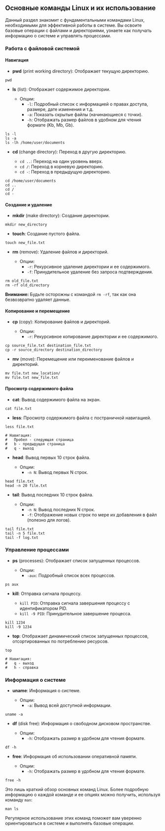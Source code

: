 ## Основные команды Linux и их использование

Данный раздел знакомит с фундаментальными командами Linux, необходимыми для эффективной работы в системе. Вы освоите базовые операции с файлами и директориями, узнаете как получать информацию о системе и управлять процессами.

### Работа с файловой системой

#### Навигация

* **pwd** (print working directory): Отображает текущую директорию.

```
pwd
```

* **ls** (list): Отображает содержимое директории.

  * Опции:
    * `-l`: Подробный список с информацией о правах доступа, размере, дате изменения и т.д.
    * `-a`: Показать скрытые файлы (начинающиеся с точки).
    * `-h`: Отображать размер файлов в удобном для чтения формате (Kb, Mb, Gb).

```
ls -l
ls -a
ls -lh /home/user/documents
```

* **cd** (change directory): Переход в другую директорию.

  * `cd ..`: Переход на один уровень вверх.
  * `cd /`: Переход в корневую директорию.
  * `cd -`: Переход в предыдущую директорию.

```
cd /home/user/documents
cd ..
cd /
cd -
```

#### Создание и удаление

* **mkdir** (make directory): Создание директории.

```
mkdir new_directory
```

* **touch**: Создание пустого файла.

```
touch new_file.txt
```

* **rm** (remove): Удаление файлов и директорий.

  * Опции:
    * `-r`: Рекурсивное удаление директории и ее содержимого.
    * `-f`: Принудительное удаление без запроса подтверждения.

```
rm old_file.txt
rm -rf old_directory
```

**Внимание:** Будьте осторожны с командой `rm -rf`, так как она безвозвратно удаляет данные.

#### Копирование и перемещение

* **cp** (copy): Копирование файлов и директорий.

  * Опции:
    * `-r`: Рекурсивное копирование директории и ее содержимого.

```
cp source_file.txt destination_file.txt
cp -r source_directory destination_directory
```

* **mv** (move): Перемещение или переименование файлов и директорий.

```
mv file.txt new_location/
mv file.txt new_file.txt
```

#### Просмотр содержимого файла

* **cat**: Вывод содержимого файла на экран.

```
cat file.txt
```

* **less**: Просмотр содержимого файла с постраничной навигацией.

```
less file.txt

# Навигация:
#   Пробел - следующая страница
#   b - предыдущая страница
#   q - выход
```

* **head**: Вывод первых 10 строк файла.

  * Опции:
    * `-n N`: Вывод первых N строк.

```
head file.txt
head -n 20 file.txt
```

* **tail**: Вывод последних 10 строк файла.

  * Опции:
    * `-n N`: Вывод последних N строк.
    * `-f`: Отображение новых строк по мере их добавления в файл (полезно для логов).

```
tail file.txt
tail -n 5 file.txt
tail -f log.txt
```

### Управление процессами

* **ps** (processes): Отображает список запущенных процессов.

  * Опции:
    * `-aux`: Подробный список всех процессов.

```
ps aux
```

* **kill**: Отправка сигнала процессу.

  * `kill PID`: Отправка сигнала завершения процессу с идентификатором PID.
  * `kill -9 PID`: Принудительное завершение процесса.

```
kill 1234
kill -9 1234
```

* **top**: Отображает динамический список запущенных процессов, отсортированных по потреблению ресурсов.

```
top

# Навигация:
#   q - выход
#   h - справка
```

### Информация о системе

* **uname**: Информация о системе.

  * Опции:
    * `-a`: Вывод всей доступной информации.

```
uname -a
```

* **df** (disk free): Информация о свободном дисковом пространстве.

  * Опции:
    * `-h`: Отображать размер в удобном для чтения формате.

```
df -h
```

* **free**: Информация об использовании оперативной памяти.

  * Опции:
    * `-h`: Отображать размер в удобном для чтения формате.

```
free -h
```

Это лишь краткий обзор основных команд Linux. Более подробную информацию о каждой команде и ее опциях можно получить, используя команду `man`:

```
man ls
```

Регулярное использование этих команд поможет вам уверенно ориентироваться в системе и выполнять базовые операции.